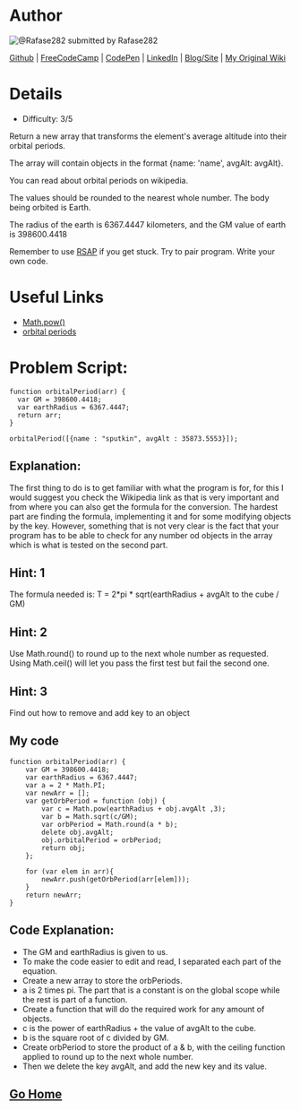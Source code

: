 # Author

![@Rafase282](https://avatars0.githubusercontent.com/Rafase282?&s=128) submitted by Rafase282

[Github](https://github.com/Rafase282) |
[FreeCodeCamp](http://www.freecodecamp.com/rafase282) | 
[CodePen](http://codepen.io/Rafase282/) |
[LinkedIn](https://www.linkedin.com/in/rafase282) |
[Blog/Site](https://rafase282.wordpress.com/) |
[My Original Wiki](http://rafase282.github.io/My-FreeCodeCamp-Code/)

# Details

* Difficulty: 3/5

Return a new array that transforms the element's average altitude into their orbital periods.

The array will contain objects in the format {name: 'name', avgAlt: avgAlt}.

You can read about orbital periods on wikipedia.

The values should be rounded to the nearest whole number. The body being orbited is Earth.

The radius of the earth is 6367.4447 kilometers, and the GM value of earth is 398600.4418

Remember to use [RSAP](http://www.freecodecamp.com/field-guide/how-do-i-get-help-when-I-get-stuck) if you get stuck. Try to pair program. Write your own code.


# Useful Links

* [Math.pow()](https://developer.mozilla.org/en-US/docs/Web/JavaScript/Reference/Global_Objects/Math/pow)
* [orbital periods](http://en.wikipedia.org/wiki/Orbital_period)

# Problem Script:

```
function orbitalPeriod(arr) {
  var GM = 398600.4418;
  var earthRadius = 6367.4447;
  return arr;
}

orbitalPeriod([{name : "sputkin", avgAlt : 35873.5553}]);
```

## Explanation:

The first thing to do is to get familiar with what the program is for, for this I would suggest you check the Wikipedia link as that is very important and from where you can also get the formula for the conversion. The hardest part are finding the formula, implementing it and for some modifying objects by the key. However, something that is not very clear is the fact that your program has to be able to check for any number od objects in the array which is what is tested on the second part.

## Hint: 1

The formula needed is: T = 2*pi * sqrt(earthRadius + avgAlt to the cube / GM)

## Hint: 2
Use Math.round() to round up to the next whole number as requested. Using Math.ceil() will let you pass the first test but fail the second one.

## Hint: 3
Find out how to remove and add key to an object

## My code

```
function orbitalPeriod(arr) {
	var GM = 398600.4418;
	var earthRadius = 6367.4447;
	var a = 2 * Math.PI;
	var newArr = [];
	var getOrbPeriod = function (obj) {
	    var c = Math.pow(earthRadius + obj.avgAlt ,3);
	    var b = Math.sqrt(c/GM);
	    var orbPeriod = Math.round(a * b);
	    delete obj.avgAlt;
	    obj.orbitalPeriod = orbPeriod;
	    return obj;
	};
	
	for (var elem in arr){
	    newArr.push(getOrbPeriod(arr[elem]));
	}
	return newArr;
}
```
## Code Explanation:

* The GM and earthRadius is given to us.
* To make the code easier to edit and read, I separated each part of the equation.
* Create a new array to store the orbPeriods.
* a is 2 times pi. The part that is a constant is on the global scope while the rest is part of a function.
* Create a function that will do the required work for any amount of objects.
* c is the power of earthRadius + the value of avgAlt to the cube.
* b is the square root of c divided by GM.
* Create orbPeriod to store the product of a & b, with the ceiling function applied to round up to the next whole number.
* Then we delete the key avgAlt, and add the new key and its value.

## [Go Home](https://github.com/Rafase282/My-FreeCodeCamp-Code/wiki)